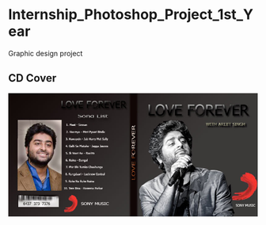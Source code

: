 # Internship_Photoshop_Project_1st_Year
Graphic design project

## CD Cover

![alt text](https://github.com/NiteshD1/Internship_Photoshop_Project_1st_Year/blob/master/CD%20COVER.jpg?raw=true)

